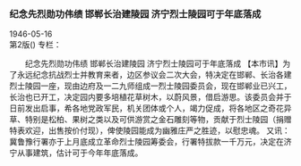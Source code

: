 ### 纪念先烈勋功伟绩  邯郸长治建陵园  济宁烈士陵园可于年底落成  

1946-05-16  
第2版()
专栏：

　　纪念先烈勋功伟绩
    邯郸长治建陵园
    济宁烈士陵园可于年底落成
    【本市讯】为了永远纪念抗战烈士并教育来者，边区参议会二次大会，特决定在邯郸、长治各建烈士陵园一座，现由边府及一二九师组成一烈士陵园委员会，现在邯郸业已兴工，长治也已开工，决定园内要多培植花草树木，以蔚风景，借启游思。该委员会并于日前发出启事，希各地党政军民，机关团体或个人，竭力促成，将各地区之奇花异草、特别是松柏、果树之类以及可供游赏之金石雕刻等物，贡献于烈士陵园（捐赠特表欢迎，出售按价付现），俾使陵园能成为幽雅庄严之胜迹，以慰忠魂。
    又讯：冀鲁豫行署亦于上月底成立革命烈士陵园筹委会，行署特拔款一千万元，决定在济宁从事建筑，估计可于今年年底落成。  
